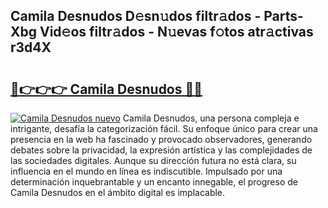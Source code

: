 ## Camila Desnudos D𝚎sn𝚞dos filtr𝚊dos - Parts-Xbg Vid𝚎os filtr𝚊dos - N𝚞evas f𝚘tos atr𝚊ctivas r3d4X

# <h2><a href="http://mbbwonx.tromn.icu/?c=Camila+Desnudos">🔗👉👉👉 Camila Desnudos 🔗🔗</a></h2>

[![Camila Desnudos nuevo](https://i.imgur.com/pEAQMta.gif)](http://mbbwonx.tromn.icu/?c=Camila+Desnudos)
Camila Desnudos, una persona compleja e intrigante, desafía la categorización fácil. Su enfoque único para crear una presencia en la web ha fascinado y provocado observadores, generando debates sobre la privacidad, la expresión artística y las complejidades de las sociedades digitales. Aunque su dirección futura no está clara, su influencia en el mundo en línea es indiscutible. Impulsado por una determinación inquebrantable y un encanto innegable, el progreso de Camila Desnudos en el ámbito digital es implacable.
